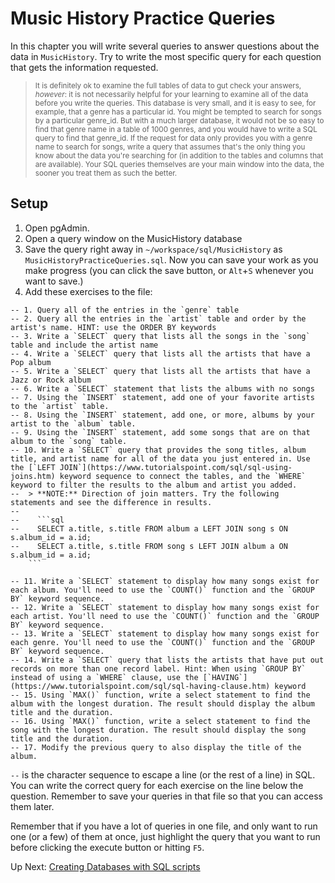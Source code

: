 # Music History Practice Queries
In this chapter you will write several queries to answer questions about the data in `MusicHistory`. Try to write the most specific query for each question that gets the information requested. 

> <small>It is definitely ok to examine the full tables of data to gut check your answers, _however_: it is not necessarily helpful for your learning to examine all of the data before you write the queries. This database is very small, and it is easy to see, for example, that a genre has a particular id. You might be tempted to search for songs by a particular genre_id. But with a much larger database, it would not be so easy to find that genre name in a table of 1000 genres, and you would have to write a SQL query to find that genre_id. If the request for data only provides you with a genre name to search for songs, write a query that assumes that's the only thing you know about the data you're searching for (in addition to the tables and columns that are available). Your SQL queries themselves are your main window into the data, the sooner you treat them as such the better. </small> 

## Setup
1. Open pgAdmin. 
1. Open a query window on the MusicHistory database
1. Save the query right away in `~/workspace/sql/MusicHistory` as `MusicHistoryPracticeQueries.sql`. Now you can save your work as you make progress (you can click the save button, or `Alt`+`S` whenever you want to save.)
1. Add these exercises to the file:
```text
-- 1. Query all of the entries in the `genre` table
-- 2. Query all the entries in the `artist` table and order by the artist's name. HINT: use the ORDER BY keywords
-- 3. Write a `SELECT` query that lists all the songs in the `song` table and include the artist name
-- 4. Write a `SELECT` query that lists all the artists that have a Pop album
-- 5. Write a `SELECT` query that lists all the artists that have a Jazz or Rock album
-- 6. Write a `SELECT` statement that lists the albums with no songs
-- 7. Using the `INSERT` statement, add one of your favorite artists to the `artist` table.
-- 8. Using the `INSERT` statement, add one, or more, albums by your artist to the `album` table.
-- 9. Using the `INSERT` statement, add some songs that are on that album to the `song` table.
-- 10. Write a `SELECT` query that provides the song titles, album title, and artist name for all of the data you just entered in. Use the [`LEFT JOIN`](https://www.tutorialspoint.com/sql/sql-using-joins.htm) keyword sequence to connect the tables, and the `WHERE` keyword to filter the results to the album and artist you added.
--  > **NOTE:** Direction of join matters. Try the following statements and see the difference in results.
--
--    ```sql
--    SELECT a.title, s.title FROM album a LEFT JOIN song s ON s.album_id = a.id;
--    SELECT a.title, s.title FROM song s LEFT JOIN album a ON s.album_id = a.id;
    ```

-- 11. Write a `SELECT` statement to display how many songs exist for each album. You'll need to use the `COUNT()` function and the `GROUP BY` keyword sequence.
-- 12. Write a `SELECT` statement to display how many songs exist for each artist. You'll need to use the `COUNT()` function and the `GROUP BY` keyword sequence.
-- 13. Write a `SELECT` statement to display how many songs exist for each genre. You'll need to use the `COUNT()` function and the `GROUP BY` keyword sequence.
-- 14. Write a `SELECT` query that lists the artists that have put out records on more than one record label. Hint: When using `GROUP BY` instead of using a `WHERE` clause, use the [`HAVING`](https://www.tutorialspoint.com/sql/sql-having-clause.htm) keyword
-- 15. Using `MAX()` function, write a select statement to find the album with the longest duration. The result should display the album title and the duration.
-- 16. Using `MAX()` function, write a select statement to find the song with the longest duration. The result should display the song title and the duration.
-- 17. Modify the previous query to also display the title of the album.
```

`--` is the character sequence to escape a line (or the rest of a line) in SQL. You can write the correct query for each exercise on the line below the question. Remember to save your queries in that file so that you can access them later. 

Remember that if you have a lot of queries in one file, and only want to run one (or a few) of them at once, just highlight the query that you want to run before clicking the execute button or hitting `F5`. 

Up Next: [Creating Databases with SQL scripts](./poki-setup.md)